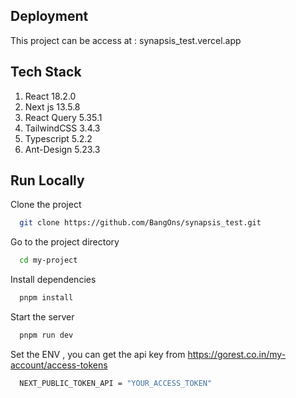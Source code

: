 ## Deployment

This project can be access at :
synapsis_test.vercel.app

## Tech Stack

1. React 18.2.0
2. Next js 13.5.8
3. React Query 5.35.1
4. TailwindCSS 3.4.3
5. Typescript 5.2.2
6. Ant-Design 5.23.3

## Run Locally

Clone the project

```bash
  git clone https://github.com/BangOns/synapsis_test.git
```

Go to the project directory

```bash
  cd my-project
```

Install dependencies

```bash
  pnpm install
```

Start the server

```bash
  pnpm run dev
```

Set the ENV , you can get the api key from https://gorest.co.in/my-account/access-tokens

```bash
  NEXT_PUBLIC_TOKEN_API = "YOUR_ACCESS_TOKEN"
```
